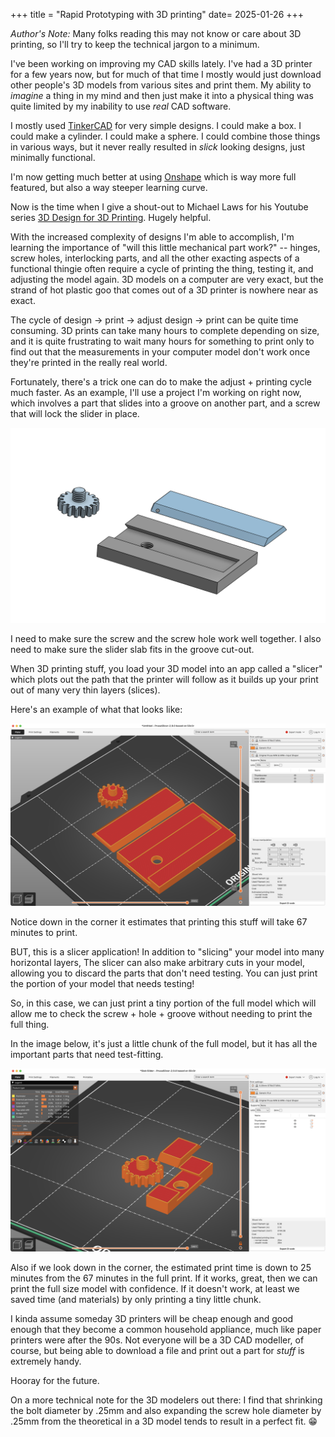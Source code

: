 +++
title = "Rapid Prototyping with 3D printing"
date= 2025-01-26
+++

_Author's Note:_ Many folks reading this may not know or care about 3D printing, so I'll try to keep the technical jargon to a minimum.

I've been working on improving my CAD skills lately. I've had a 3D printer for a few years now, but for much of that time I mostly would just download other people's 3D models from various sites and print them. My ability to _imagine_ a thing in my mind and then just make it into a physical thing was quite limited by my inability to use _real_ CAD software.

I mostly used [TinkerCAD](https://tinkercad.com) for very simple designs. I could make a box. I could make a cylinder. I could make a sphere. I could combine those things in various ways, but it never really resulted in _slick_ looking designs, just minimally functional.

I'm now getting much better at using [Onshape](https://onshape.com) which is way more full featured, but also a way steeper learning curve.

Now is the time when I give a shout-out to Michael Laws for his Youtube series [3D Design for 3D Printing](https://www.youtube.com/playlist?list=PLGqRUdq5ULsONnjEEPeBxxStEsobDKAtV). Hugely helpful.

With the increased complexity of designs I'm able to accomplish, I'm learning the importance of "will this little mechanical part work?" -- hinges, screw holes, interlocking parts, and all the other exacting aspects of a functional thingie often require a cycle of printing the thing, testing it, and adjusting the model again. 3D models on a computer are very exact, but the strand of hot plastic goo that comes out of a 3D printer is nowhere near as exact.

The cycle of design -> print -> adjust design -> print can be quite time consuming. 3D prints can take many hours to complete depending on size, and it is quite frustrating to wait many hours for something to print only to find out that the measurements in your computer model don't work once they're printed in the really real world.

Fortunately, there's a trick one can do to make the adjust + printing cycle much faster. As an example, I'll use a project I'm working on right now, which involves a part that slides into a groove on another part, and a screw that will lock the slider in place.

![3D Model](model.png)

I need to make sure the screw and the screw hole work well together. I also need to make sure the slider slab fits in the groove cut-out.

When 3D printing stuff, you load your 3D model into an app called a "slicer" which plots out the path that the printer will follow as it builds up your print out of many very thin layers (slices).

Here's an example of what that looks like:

![fully sliced= model](full-slice.png)

Notice down in the corner it estimates that printing this stuff will take 67 minutes to print.

BUT, this is a slicer application! In addition to "slicing" your model into many horizontal layers, The slicer can also make arbitrary cuts in your model, allowing you to discard the parts that don't need testing. You can just print the portion of your model that needs testing!

So, in this case, we can just print a tiny portion of the full model which will allow me to check the screw + hole + groove without needing to print the full thing.

In the image below, it's just a little chunk of the full model, but it has all the important parts that need test-fitting.

![partial model slice](test-slice.png)

Also if we look down in the corner, the estimated print time is down to 25 minutes from the 67 minutes in the full print. If it works, great, then we can print the full size model with confidence. If it doesn't work, at least we saved time (and materials) by only printing a tiny little chunk.

I kinda assume someday 3D printers will be cheap enough and good enough that they become a common household appliance, much like paper printers were after the 90s. Not everyone will be a 3D CAD modeller, of course, but being able to download a file and print out a part for _stuff_ is extremely handy.

Hooray for the future.

On a more technical note for the 3D modelers out there: I find that shrinking the bolt diameter by .25mm and also expanding the screw hole diameter by .25mm from the theoretical in a 3D model tends to result in a perfect fit. 😁
